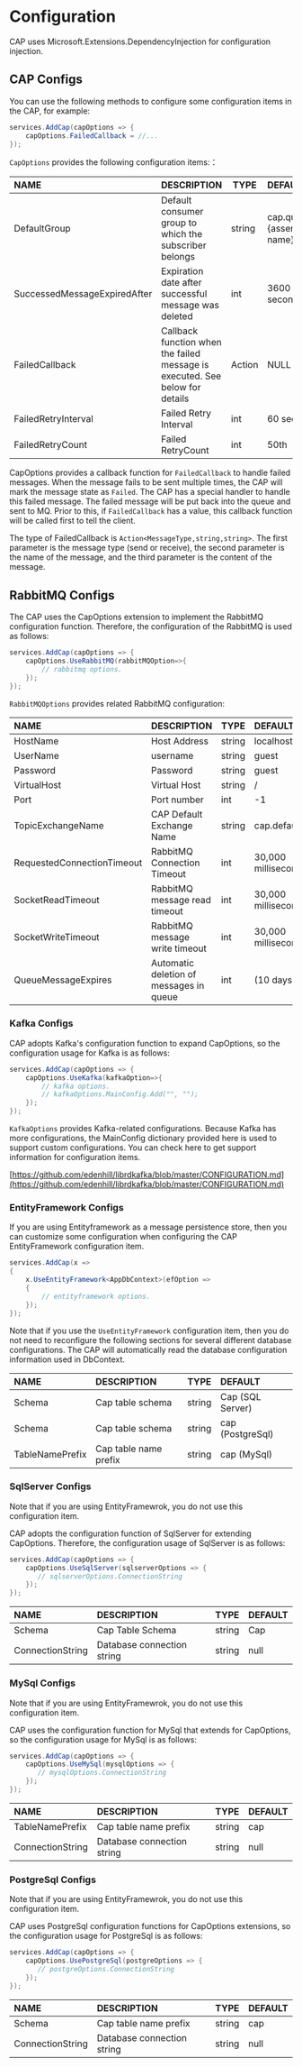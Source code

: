# Configuration

CAP uses Microsoft.Extensions.DependencyInjection for configuration injection. 

## CAP Configs

You can use the following methods to configure some configuration items in the CAP, for example:

```cs
services.AddCap(capOptions => {
    capOptions.FailedCallback = //...
});

```

`CapOptions` provides the following configuration items:：

NAME | DESCRIPTION | TYPE | DEFAULT
:---|:---|---|:------
DefaultGroup | Default consumer group to which the subscriber belongs | string | cap.queue+{assembly name}
SuccessedMessageExpiredAfter | Expiration date after successful message was deleted | int | 3600 seconds
FailedCallback|Callback function when the failed message is executed. See below for details | Action | NULL
FailedRetryInterval | Failed Retry Interval | int | 60 seconds
FailedRetryCount | Failed RetryCount | int | 50th

CapOptions provides a callback function for `FailedCallback` to handle failed messages. When the message fails to be sent multiple times, the CAP will mark the message state as `Failed`. The CAP has a special handler to handle this failed message. The failed message will be put back into the queue and sent to MQ. Prior to this, if `FailedCallback` has a value, this callback function will be called first to tell the client.

The type of FailedCallback is `Action<MessageType,string,string>`. The first parameter is the message type (send or receive), the second parameter is the name of the message, and the third parameter is the content of the message.

## RabbitMQ Configs

The CAP uses the CapOptions extension to implement the RabbitMQ configuration function. Therefore, the configuration of the RabbitMQ is used as follows:

```cs
services.AddCap(capOptions => {
    capOptions.UseRabbitMQ(rabbitMQOption=>{
        // rabbitmq options.
    });
});
```
`RabbitMQOptions` provides related RabbitMQ configuration:

NAME | DESCRIPTION | TYPE | DEFAULT
:---|:---|---|:------
HostName | Host Address | string | localhost
UserName | username | string | guest
Password | Password | string | guest
VirtualHost | Virtual Host | string | /
Port | Port number | int | -1
TopicExchangeName | CAP Default Exchange Name | string | cap.default.topic
RequestedConnectionTimeout | RabbitMQ Connection Timeout | int | 30,000 milliseconds
SocketReadTimeout | RabbitMQ message read timeout | int | 30,000 milliseconds
SocketWriteTimeout | RabbitMQ message write timeout | int | 30,000 milliseconds
QueueMessageExpires | Automatic deletion of messages in queue | int | (10 days) ms

### Kafka Configs

CAP adopts Kafka's configuration function to expand CapOptions, so the configuration usage for Kafka is as follows:

```cs
services.AddCap(capOptions => {
    capOptions.UseKafka(kafkaOption=>{
        // kafka options.
        // kafkaOptions.MainConfig.Add("", "");
    });
});
```

`KafkaOptions` provides Kafka-related configurations. Because Kafka has more configurations, the MainConfig dictionary provided here is used to support custom configurations. You can check here to get support information for configuration items.

[https://github.com/edenhill/librdkafka/blob/master/CONFIGURATION.md](https://github.com/edenhill/librdkafka/blob/master/CONFIGURATION.md)


### EntityFramework Configs

If you are using Entityframework as a message persistence store, then you can customize some configuration when configuring the CAP EntityFramework configuration item.

```cs
services.AddCap(x =>
{
    x.UseEntityFramework<AppDbContext>(efOption => 
    {
        // entityframework options.
    });
});

```

Note that if you use the `UseEntityFramework` configuration item, then you do not need to reconfigure the following sections for several different database configurations. The CAP will automatically read the database configuration information used in DbContext.

NAME | DESCRIPTION | TYPE | DEFAULT
:---|:---|---|:------
Schema | Cap table schema | string | Cap (SQL Server)
Schema | Cap table schema | string | cap (PostgreSql)
TableNamePrefix | Cap table name prefix | string | cap (MySql)

### SqlServer Configs

Note that if you are using EntityFramewrok, you do not use this configuration item.

CAP adopts the configuration function of SqlServer for extending CapOptions. Therefore, the configuration usage of SqlServer is as follows:

```cs
services.AddCap(capOptions => {
    capOptions.UseSqlServer(sqlserverOptions => {
       // sqlserverOptions.ConnectionString
    });
});

```

NAME | DESCRIPTION | TYPE | DEFAULT
:---|:---|---|:------
Schema | Cap Table Schema | string | Cap
ConnectionString | Database connection string | string | null

### MySql Configs

Note that if you are using EntityFramewrok, you do not use this configuration item.

CAP uses the configuration function for MySql that extends for CapOptions, so the configuration usage for MySql is as follows:

```cs
services.AddCap(capOptions => {
    capOptions.UseMySql(mysqlOptions => {
       // mysqlOptions.ConnectionString
    });
});

```

NAME | DESCRIPTION | TYPE | DEFAULT
:---|:---|---|:------
TableNamePrefix | Cap table name prefix | string | cap
ConnectionString | Database connection string | string | null

### PostgreSql Configs

Note that if you are using EntityFramewrok, you do not use this configuration item.

CAP uses PostgreSql configuration functions for CapOptions extensions, so the configuration usage for PostgreSql is as follows:

```c#
services.AddCap(capOptions => {
    capOptions.UsePostgreSql(postgreOptions => {
       // postgreOptions.ConnectionString
    });
});

```

NAME | DESCRIPTION | TYPE | DEFAULT
:---|:---|---|:------
Schema | Cap table name prefix | string | cap
ConnectionString | Database connection string | string | null